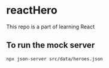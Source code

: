 # reactHero

This repo is a part of learning React

## To run the mock server

```shell
npx json-server src/data/heroes.json
```
